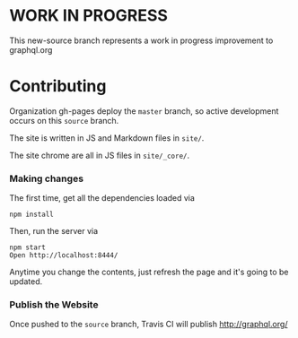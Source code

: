 # WORK IN PROGRESS

This new-source branch represents a work in progress improvement to graphql.org

# Contributing

Organization gh-pages deploy the `master` branch, so active development occurs
on this `source` branch.

The site is written in JS and Markdown files in `site/`.

The site chrome are all in JS files in `site/_core/`.

### Making changes

The first time, get all the dependencies loaded via

```
npm install
```

Then, run the server via

```
npm start
Open http://localhost:8444/
```

Anytime you change the contents, just refresh the page and it's going to be updated.

### Publish the Website

Once pushed to the `source` branch, Travis CI will publish http://graphql.org/
